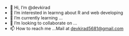 - 👋 Hi, I’m @devkirad
- 👀 I’m interested in learnng about R and web developing
- 🌱 I’m currently learning ...
- 💞️ I’m looking to collaborate on ...
- 📫 How to reach me ...Mail  at devkirad5681@gmail.com

<!---
devkirad/devkirad is a ✨ special ✨ repository because its `README.md` (this file) appears on your GitHub profile.
You can click the Preview link to take a look at your changes.
--->
